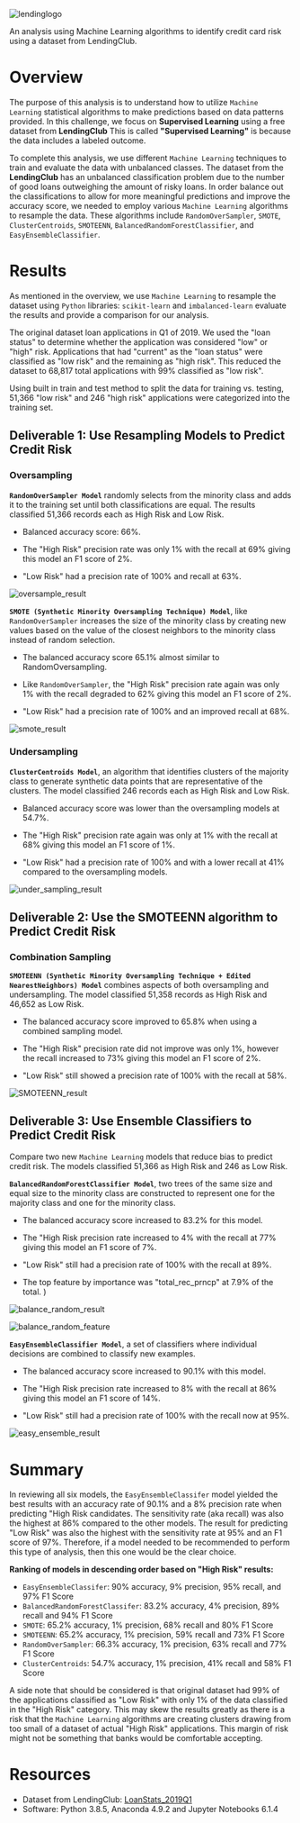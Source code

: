 ![lendinglogo](https://github.com/vijaycse/Credit_Risk_Analysis/blob/main/Images/LendingClubLogo2.png)

An analysis using Machine Learning algorithms to identify credit card risk using a dataset from LendingClub.

# Overview

The purpose of this analysis is to understand how to utilize `Machine Learning` statistical algorithms to make predictions based on data patterns provided. In this challenge, we focus on **Supervised Learning** using a free dataset from **LendingClub** This is called **"Supervised Learning"** is because the data includes a labeled outcome. 

To complete this analysis, we use different `Machine Learning` techniques to train and evaluate the data with unbalanced classes. The dataset from the **LendingClub** has an unbalanced classification problem due to the number of good loans outweighing the amount of risky loans. In order balance out the classifications to allow for more meaningful predictions and improve the accuracy score, we needed to employ various `Machine Learning` algorithms to resample the data. These algorithms include `RandomOverSampler`, `SMOTE`, `ClusterCentroids`, `SMOTEENN`, `BalancedRandomForestClassifier`, and `EasyEnsembleClassifier`.

# Results

As mentioned in the overview, we use `Machine Learning` to resample the dataset using `Python` libraries: `scikit-learn` and `imbalanced-learn` evaluate the results and provide a comparison for our analysis. 

The original dataset loan applications in Q1 of 2019. We used the "loan status" to determine whether the application was considered "low" or "high" risk. Applications that had "current" as the "loan status" were classified as "low risk" and the remaining as "high risk". This reduced the dataset to 68,817 total applications with 99% classified as "low risk". 


Using built in train and test method to split the data for training vs. testing, 51,366 "low risk" and 246 "high risk" applications were categorized into the training set.   

## Deliverable 1: Use Resampling Models to Predict Credit Risk

### Oversampling

**`RandomOverSampler Model`** randomly selects from the minority class and adds it to the training set until both classifications are equal. The results classified 51,366 records each as High Risk and Low Risk.

  * Balanced accuracy score: 66%.

  * The "High Risk" precision rate was only 1% with the recall at 69% giving this model an F1 score of 2%.
  * "Low Risk" had a precision rate of 100% and recall at 63%.  
  
  ![oversample_result](https://github.com/vijaycse/Credit_Risk_Analysis/blob/master/images/RandomOversamplingResult.png)
  

**`SMOTE (Synthetic Minority Oversampling Technique) Model`**, like `RandomOverSampler` increases the size of the minority class by creating new values based on the value of the closest neighbors to the minority class instead of random selection. 

  * The balanced accuracy score 65.1% almost similar to RandomOversampling.

  * Like `RandomOverSampler`, the "High Risk" precision rate again was only 1% with the recall degraded to 62% giving this model an F1 score of 2%.
  * "Low Risk" had a precision rate of 100% and an improved recall at 68%.  

  
  ![smote_result](https://github.com/vijaycse/Credit_Risk_Analysis/blob/master/images/SMOTEOversamplingResult.png)

### Undersampling

**`ClusterCentroids Model`**, an algorithm that identifies clusters of the majority class to generate synthetic data points that are representative of the clusters. The model classified 246 records each as High Risk and Low Risk.

  * Balanced accuracy score was lower than the oversampling models at 54.7%.


  * The "High Risk" precision rate again was only at 1% with the recall at 68% giving this model an F1 score of 1%.
  * "Low Risk" had a precision rate of 100% and with a lower recall at 41% compared to the oversampling models.  

  ![under_sampling_result](https://github.com/vijaycse/Credit_Risk_Analysis/blob/master/images/UnderSampledResult.png)

## Deliverable 2: Use the SMOTEENN algorithm to Predict Credit Risk

### Combination Sampling

**`SMOTEENN (Synthetic Minority Oversampling Technique + Edited NearestNeighbors) Model`** combines aspects of both oversampling and undersampling. The model classified 51,358 records as High Risk and 46,652 as Low Risk.

  * The balanced accuracy score improved to 65.8% when using a combined sampling model.

  * The "High Risk" precision rate did not improve was only 1%, however the recall increased to 73% giving this model an F1 score of 2%.
  * "Low Risk" still showed a precision rate of 100% with the recall at 58%.  
  

  ![SMOTEENN_result](https://github.com/vijaycse/Credit_Risk_Analysis/blob/master/images/SMOTEENNCombinedResult.png)

## Deliverable 3: Use Ensemble Classifiers to Predict Credit Risk

Compare two new `Machine Learning` models that reduce bias to predict credit risk. The models classified 51,366 as High Risk and 246 as Low Risk.


**`BalancedRandomForestClassifier Model`**, two trees of the same size and equal size to the minority class are constructed to represent one for the majority class and one for the minority class. 

  * The balanced accuracy score increased to 83.2% for this model.

  * The "High Risk precision rate increased to 4% with the recall at 77% giving this model an F1 score of 7%.
  * "Low Risk" still had a precision rate of 100% with the recall at 89%.  
  * The top feature by importance was "total_rec_prncp" at 7.9% of the total.
)
  
  ![balance_random_result](https://github.com/vijaycse/Credit_Risk_Analysis/blob/master/images/BalancedRandomForest_Result.png)

  ![balance_random_feature](https://github.com/vijaycse/Credit_Risk_Analysis/blob/master/images/BalanceRandomFeatureResult.png) 

**`EasyEnsembleClassifier Model`**, a set of classifiers where individual decisions are combined to classify new examples.

  * The balanced accuracy score increased to 90.1% with this model.


  * The "High Risk precision rate increased to 8% with the recall at 86% giving this model an F1 score of 14%.
  * "Low Risk" still had a precision rate of 100% with the recall now at 95%.  

  
  ![easy_ensemble_result](https://github.com/vijaycse/Credit_Risk_Analysis/blob/master/images/EasyEnsembleResult.png)

# Summary

In reviewing all six models, the `EasyEnsembleClassifer` model yielded the best results with an accuracy rate of 90.1% and a 8% precision rate when predicting "High Risk candidates. The sensitivity rate (aka recall) was also the highest at 86% compared to the other models. The result for predicting "Low Risk" was also the highest with the sensitivity rate at 95% and an F1 score of 97%. Therefore, if a model needed to be recommended to perform this type of analysis, then this one would be the clear choice.

**Ranking of models in descending order based on "High Risk" results:**
* `EasyEnsembleClassifer`: 90% accuracy, 9% precision, 95% recall, and 97% F1 Score
* `BalancedRandomForestClassifer`: 83.2% accuracy, 4% precision, 89% recall and 94% F1 Score
* `SMOTE`: 65.2% accuracy, 1% precision, 68% recall and 80% F1 Score
* `SMOTEENN`: 65.2% accuracy, 1% precision, 59% recall and 73% F1 Score
* `RandomOverSampler`: 66.3% accuracy, 1% precision, 63% recall and 77% F1 Score
* `ClusterCentroids`: 54.7% accuracy, 1% precision, 41% recall and 58% F1 Score

A side note that should be considered is that original dataset had 99% of the applications classified as "Low Risk" with only 1% of the data classified in the "High Risk" category. This may skew the results greatly as there is a risk that the `Machine Learning` algorithms are creating clusters drawing from too small of a dataset of actual "High Risk" applications. This margin of risk might not be something that banks would be comfortable accepting.

# Resources

* Dataset from LendingClub: [LoanStats_2019Q1](https://github.com/vijaycse/Credit_Risk_Analysis/blob/main/Resources/LoanStats_2019Q1.csv)
* Software: Python 3.8.5, Anaconda 4.9.2 and Jupyter Notebooks 6.1.4
